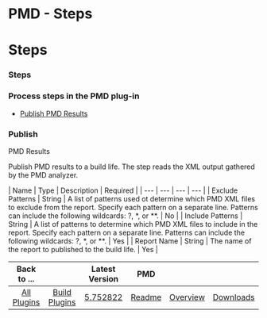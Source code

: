 
PMD - Steps
===========

# Steps



### Steps




 



### Process steps in the PMD plug-in


* [Publish PMD Results](#publish_pmd_results)




### Publish
 PMD Results


Publish PMD results to a build life. The step reads the XML output gathered by the PMD analyzer.





| 
Name | Type | Description | Required |
| --- | --- | --- | --- |
| Exclude Patterns | String | A list of patterns used 
ot determine which PMD XML files to exclude from the report. Specify each pattern on a separate line. Patterns can 
include the following wildcards: ?, *, or **.
  | No |
| Include Patterns | String | A list of patterns to determine 
which PMD XML files to include in the report. Specify each pattern on a separate line. Patterns can include the 
following wildcards: ?, *, or **.
  | Yes |
| Report Name | String | The name of the report to published to the build 
life. | Yes |





|Back to ...||Latest Version|PMD |||
| :---: | :---: | :---: | :---: | :---: | :---: |
|[All Plugins](../../index.md)|[Build Plugins](../README.md)|[5.752822](https://raw.githubusercontent.com/UrbanCode/IBM-UCB-PLUGINS/main/files/PMD/Pmd-5.752822.zip)|[Readme](README.md)|[Overview](overview.md)|[Downloads](downloads.md)|
